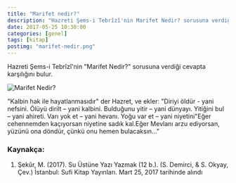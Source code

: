 ```yaml
---
title: "Marifet nedir?"
description: "Hazreti Şems-i Tebrîzî'nin Marifet Nedir? sorusuna verdiği cevapta karşılığını bulur."
date: 2017-05-25 10:30:00
categories: [genel]
tags: [kitap]
postimg: "marifet-nedir.png"
---
```


Hazreti Şems-i Tebrîzî'nin "Marifet Nedir?" sorusuna verdiği cevapta karşılığını bulur.

![Marifet Nedir?](https://ahmetcadirci.com.tr/images/marifet-nedir.png "Marifet Nedir? - Henry Ossawa Tanner [Public domain], via Wikimedia Commons")

"Kalbin hak ile hayatlanmasıdır" der Hazret, ve ekler: "Diriyi öldür - yani nefsini. Ölüyü dirilt – yani kalbini. Bulduğunu yitir – yani dünyayı. Yitiğini bul – yani ahireti. Varı yok et – yani hevanı. Yoğu var et – yani niyetini"Eğer cehennemden kaçıyorsan niyetine sadık kal.Eğer Mevlanı arzu ediyorsan, yüzünü ona döndür, çünkü onu hemen bulacaksın..."

### Kaynakça:

1. Şekûr, M. (2017). Su Üstüne Yazı Yazmak (12 b.). (S. Demirci, & S. Okyay, Çev.) İstanbul: Sufi Kitap Yayınları. Mart 25, 2017 tarihinde alındı